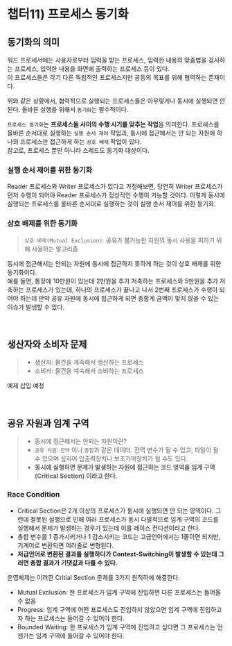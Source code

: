 # 챕터11) 프로세스 동기화

## 동기화의 의미

워드 프로세서에는 사용자로부터 입력을 받는 프로세스, 입력한 내용의 맞춤법을 검사하는 프로세스, 입력한 내용을 화면에 출력하는 프로세스 등이 있다.<br/>
이 프로세스들은 각기 다른 독립적인 프로세스지만 공동의 목표를 위해 협력하는 존재이다.

위와 같은 상황에서, 협력적으로 실행되는 프로세스들은 아무렇게나 동시에 실행되면 안된다. 올바른 실행을 위해서 `동기화`는 필수적이다.

`프로세스 동기화`는 **프로세스들 사이의 수행 시기를 맞추는 작업**을 의미한다. 프로세스를 올바른 순서대로 실행하는 `실행 순서 제어` 작업과, 동시에 접근해서는 안 되는 자원에 하나의 프로세스만 접근하게 하는 `상호 배제` 작업이 있다.<br/>
참고로, 프로세스 뿐만 아니라 스레드도 동기화 대상이다.

### 실행 순서 제어를 위한 동기화

Reader 프로세스와 Writer 프로세스가 있다고 가정해보면, 당연히 Writer 프로세스가 먼저 수행이 되어야 Reader 프로세스가 정상적인 수행이 가능할 것이다.
이렇게 동시에 실행되는 프로세스를 올바른 순서대로 실행하는 것이 실행 순서 제어를 위한 동기화.

### 상호 배제를 위한 동기화

> `상호 배제(Mutual Exclusion)`: 공유가 불가능한 자원의 동시 사용을 피하기 위해 사용하는 알고리즘

동시에 접근해서는 안되는 자원에 동시에 접근하지 못하게 하는 것이 상호 배제를 위한 동기화이다.<br/>
예를 들면, 통장에 10만원이 있는데 2만원을 추가 저축하는 프로세스와 5만원을 추가 저축하는 프로세스가 있는데, 하나의 프로세스가 끝나고 나서 2번째 프로세스가 수행이 되어야 하는데
만약 공유 자원에 동시에 접근하게 되면 총합계 금액이 맞지 않을 수 있는 이슈가 발생할 수 있다.

<br/>

## 생산자와 소비자 문제

> -   생산자: 물건을 계속해서 생산하는 프로세스
> -   소비자: 물건을 계속해서 소비하는 프로세스

예제 삽입 예정

<br/>

## 공유 자원과 임계 구역

> -   동시에 접근해서는 안되는 자원이란?
> -   `공유 자원`: `잔액` 이나 `총합`과 같은 데이터. 전역 변수가 될 수 있고, 파일이 될 수 있으며 심지어 입출력장치나 보조기억장치가 될 수도 있다.
> -   **동시에 실행하면 문제가 발생하는 자원에 접근하는 코드 영역을 임계 구역(Critical Section) 이라고 한다.**

### Race Condition

-   Critical Section은 2개 이상의 프로세스가 동시에 실행되면 안 되는 영역이다. 그런데 잘못된 실행으로 인해 여러 프로세스가 동시 다발적으로 임계 구역의 코드를 실행해서 문제가 발생하는 경우가 있는데 이를 레이스 컨디션이라고 한다.
-   총합 변수를 1 증가시키거나 1 감소시키는 코드는 고급언어에서는 1줄이면 되지만, 기계어로 변환되면 여러줄로 변형된다.
-   **저급언어로 변환된 결과를 실행하다가 Context-Switching이 발생할 수 있는데 그러면 총합 결과가 기댓값과 다를 수 있다.**

운영체제는 이러한 Critial Section 문제를 3가지 원칙하에 해결한다.

-   Mutual Exclusion: 한 프로세스가 임계 구역에 진입하면 다른 프로세스는 들어올 수 없음
-   Progress: 임계 구역에 어떤 프로세스도 진입하지 않았으면 임계 구역에 진입하고자 하는 프로세스는 들어갈 수 있어야 한다.
-   Bounded Waiting: 한 프로세스가 임계 구역에 진입하고 싶다면 그 프로세스는 언젠가는 임계 구역에 들어갈 수 있어야 한다.
